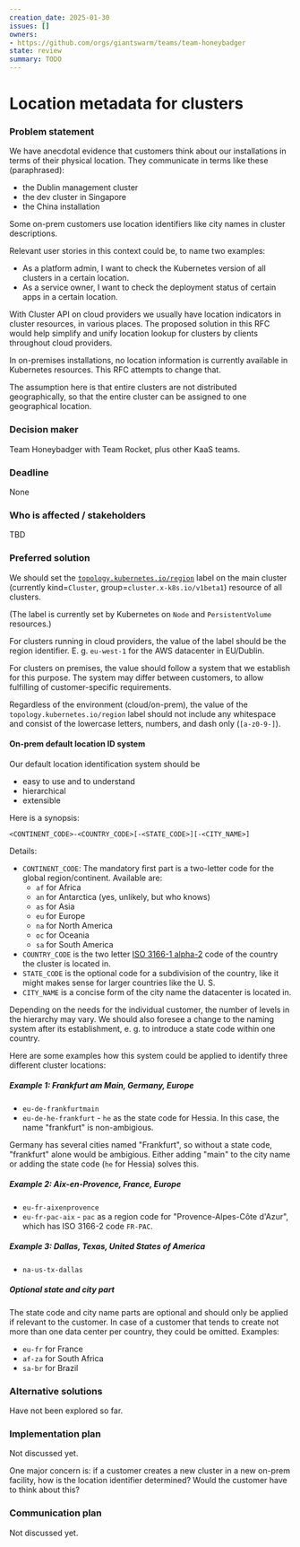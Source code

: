 ```yaml
---
creation_date: 2025-01-30
issues: []
owners:
- https://github.com/orgs/giantswarm/teams/team-honeybadger
state: review
summary: TODO
---
```


# Location metadata for clusters

### Problem statement

We have anecdotal evidence that customers think about our installations in terms of their physical location. They communicate in terms like these (paraphrased):

- the Dublin management cluster
- the dev cluster in Singapore
- the China installation

Some on-prem customers use location identifiers like city names in cluster descriptions.

Relevant user stories in this context could be, to name two examples:

- As a platform admin, I want to check the Kubernetes version of all clusters in a certain location.
- As a service owner, I want to check the deployment status of certain apps in a certain location.

With Cluster API on cloud providers we usually have location indicators in cluster resources, in various places. The proposed solution in this RFC would help simplify and unify location lookup for clusters by clients throughout cloud providers.

In on-premises installations, no location information is currently available in Kubernetes resources. This RFC attempts to change that.

The assumption here is that entire clusters are not distributed geographically, so that the entire cluster can be assigned to one geographical location.

### Decision maker

Team Honeybadger with Team Rocket, plus other KaaS teams.

### Deadline

None

### Who is affected / stakeholders

TBD

### Preferred solution

We should set the [`topology.kubernetes.io/region`](https://kubernetes.io/docs/reference/labels-annotations-taints/#topologykubernetesioregion) label on the main cluster (currently kind=`Cluster`, group=`cluster.x-k8s.io/v1beta1`) resource of all clusters.

(The label is currently set by Kubernetes on `Node` and `PersistentVolume` resources.)

For clusters running in cloud providers, the value of the label should be the region identifier. E. g. `eu-west-1` for the AWS datacenter in EU/Dublin.

For clusters on premises, the value should follow a system that we establish for this purpose. The system may differ between customers, to allow fulfilling of customer-specific requirements.

Regardless of the environment (cloud/on-prem), the value of the `topology.kubernetes.io/region` label should not include any whitespace and consist of the lowercase letters, numbers, and dash only (`[a-z0-9-]`).

#### On-prem default location ID system

Our default location identification system should be

- easy to use and to understand
- hierarchical
- extensible

Here is a synopsis:

```
<CONTINENT_CODE>-<COUNTRY_CODE>[-<STATE_CODE>][-<CITY_NAME>]
```

Details:

- `CONTINENT_CODE`: The mandatory first part is a two-letter code for the global region/continent. Available are:
  - `af` for Africa
  - `an` for Antarctica (yes, unlikely, but who knows)
  - `as` for Asia
  - `eu` for Europe
  - `na` for North America
  - `oc` for Oceania
  - `sa` for South America
- `COUNTRY_CODE` is the two letter [ISO 3166-1 alpha-2](https://en.wikipedia.org/wiki/ISO_3166-1_alpha-2) code of the country the cluster is located in.
- `STATE_CODE` is the optional code for a subdivision of the country, like it might makes sense for larger countries like the U. S.
- `CITY_NAME` is a concise form of the city name the datacenter is located in.

Depending on the needs for the individual customer, the number of levels in the hierarchy may vary. We should also foresee a change to the naming system after its establishment, e. g. to introduce a state code within one country.

Here are some examples how this system could be applied to identify three different cluster locations:

##### Example 1: Frankfurt am Main, Germany, Europe

- `eu-de-frankfurtmain`
- `eu-de-he-frankfurt` - `he` as the state code for Hessia. In this case, the name "frankfurt" is non-ambigious.

Germany has several cities named "Frankfurt", so without a state code, "frankfurt" alone would be ambigious. Either adding "main" to the city name or adding the state code (`he` for Hessia) solves this.

##### Example 2: Aix-en-Provence, France, Europe

- `eu-fr-aixenprovence`
- `eu-fr-pac-aix` - `pac` as a region code for "Provence-Alpes-Côte d'Azur", which has ISO 3166-2 code `FR-PAC`.

##### Example 3: Dallas, Texas, United States of America

- `na-us-tx-dallas`

##### Optional state and city part

The state code and city name parts are optional and should only be applied if relevant to the customer. In case of a customer that tends to create not more than one data center per country, they could be omitted. Examples:

- `eu-fr` for France
- `af-za` for South Africa
- `sa-br` for Brazil

### Alternative solutions

Have not been explored so far.

### Implementation plan

Not discussed yet.

One major concern is: if a customer creates a new cluster in a new on-prem facility, how is the location identifier determined? Would the customer have to think about this?

### Communication plan

Not discussed yet.
